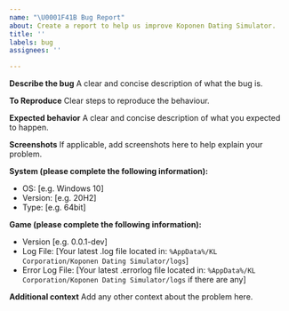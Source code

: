 ```yaml
---
name: "\U0001F41B Bug Report"
about: Create a report to help us improve Koponen Dating Simulator.
title: ''
labels: bug
assignees: ''

---
```


**Describe the bug**
A clear and concise description of what the bug is.

**To Reproduce**
Clear steps to reproduce the behaviour.

**Expected behavior**
A clear and concise description of what you expected to happen.

**Screenshots**
If applicable, add screenshots here to help explain your problem.

**System (please complete the following information):**
 - OS: [e.g. Windows 10]
 - Version: [e.g. 20H2]
 - Type: [e.g. 64bit]

**Game (please complete the following information):**
 - Version [e.g. 0.0.1-dev]
 - Log File: [Your latest .log file located in: `%AppData%/KL Corporation/Koponen Dating Simulator/logs`]
 - Error Log File: [Your latest .errorlog file located in: `%AppData%/KL Corporation/Koponen Dating Simulator/logs` if there are any]

**Additional context**
Add any other context about the problem here.
